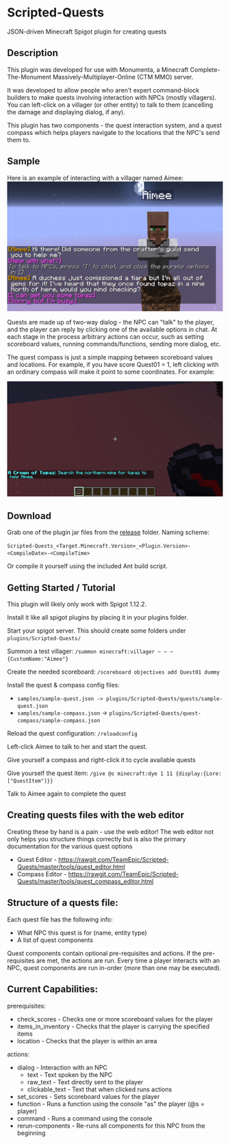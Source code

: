 # Scripted-Quests
JSON-driven Minecraft Spigot plugin for creating quests

## Description
This plugin was developed for use with Monumenta, a Minecraft
Complete-The-Monument Massively-Multiplayer-Online (CTM MMO) server.

It was developed to allow people who aren't expert command-block builders to
make quests involving interaction with NPCs (mostly villagers). You can
left-click on a villager (or other entity) to talk to them (cancelling the
damage and displaying dialog, if any).

This plugin has two components - the quest interaction system, and a quest
compass which helps players navigate to the locations that the NPC's send them to.

## Sample
Here is an example of interacting with a villager named Aimee:
![Example quest interaction](./samples/quest.png)

Quests are made up of two-way dialog - the NPC can "talk" to the player, and
the player can reply by clicking one of the available options in chat. At each
stage in the process arbitrary actions can occur, such as setting scoreboard
values, running commands/functions, sending more dialog, etc.

The quest compass is just a simple mapping between scoreboard values and
locations. For example, if you have score Quest01 = 1, left clicking with an
ordinary compass will make it point to some coordinates. For example:

![Example quest compass](./samples/compass.png)

## Download
Grab one of the plugin jar files from the [release](release) folder. Naming scheme:

`Scripted-Quests_<Target.Minecraft.Version>_<Plugin.Version>-<CompileDate>-<CompileTime>`

Or compile it yourself using the included Ant build script.

## Getting Started / Tutorial
This plugin will likely only work with Spigot 1.12.2.

Install it like all spigot plugins by placing it in your plugins folder.

Start your spigot server. This should create some folders under
`plugins/Scripted-Quests/`

Summon a test villager: `/summon minecraft:villager ~ ~ ~ {CustomName:"Aimee"}`

Create the needed scoreboard: `/scoreboard objectives add Quest01 dummy`

Install the quest & compass config files:
- `samples/sample-quest.json -> plugins/Scripted-Quests/quests/sample-quest.json`
- `samples/sample-compass.json` -> `plugins/Scripted-Quests/quest-compass/sample-compass.json`

Reload the quest configuration: `/reloadconfig`

Left-click Aimee to talk to her and start the quest.

Give yourself a compass and right-click it to cycle available quests

Give yourself the quest item:
`/give @s minecraft:dye 1 11 {display:{Lore:["QuestItem"]}}`

Talk to Aimee again to complete the quest

## Creating quests files with the web editor
Creating these by hand is a pain - use the web editor! The web editor not only
helps you structure things correctly but is also the primary documentation for
the various quest options

- Quest Editor - https://rawgit.com/TeamEpic/Scripted-Quests/master/tools/quest_editor.html
- Compass Editor - https://rawgit.com/TeamEpic/Scripted-Quests/master/tools/quest_compass_editor.html

## Structure of a quests file:
Each quest file has the following info:
- What NPC this quest is for (name, entity type)
- A list of quest components

Quest components contain optional pre-requisites and actions. If the
pre-requisites are met, the actions are run. Every time a player interacts with
an NPC, quest components are run in-order (more than one may be executed).

## Current Capabilities:

prerequisites:
- check\_scores - Checks one or more scoreboard values for the player
- items\_in\_inventory - Checks that the player is carrying the specified items
- location - Checks that the player is within an area

actions:
- dialog - Interaction with an NPC
	- text - Text spoken by the NPC
	- raw\_text - Text directly sent to the player
	- clickable\_text - Text that when clicked runs actions
- set\_scores - Sets scoreboard values for the player
- function - Runs a function using the console "as" the player (@s = player)
- command - Runs a command using the console
- rerun-components - Re-runs all components for this NPC from the beginning



